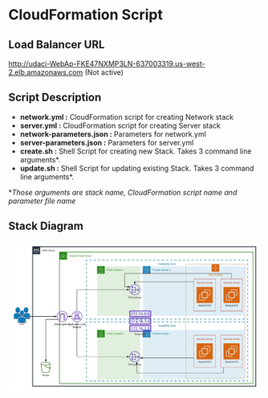 # CloudFormation Script

## Load Balancer URL
http://udaci-WebAp-FKE47NXMP3LN-637003319.us-west-2.elb.amazonaws.com (Not active)

## Script Description
- **network.yml :** CloudFormation script for creating Network stack  
- **server.yml :** CloudFormation script for creating Server stack
- **network-parameters.json :** Parameters for network.yml
- **server-parameters.json :** Parameters for server.yml
- **create.sh :** Shell Script for creating new Stack. Takes 3 command line arguments*.
- **update.sh :** Shell Script for updating existing Stack. Takes 3 command line arguments*.

**Those arguments are stack name, CloudFormation script name and parameter file name*

## Stack Diagram
![Alt text](https://github.com/mahdiuzzaman/CloudFormation/blob/master/cloud%20formation.jpeg?raw=true)
